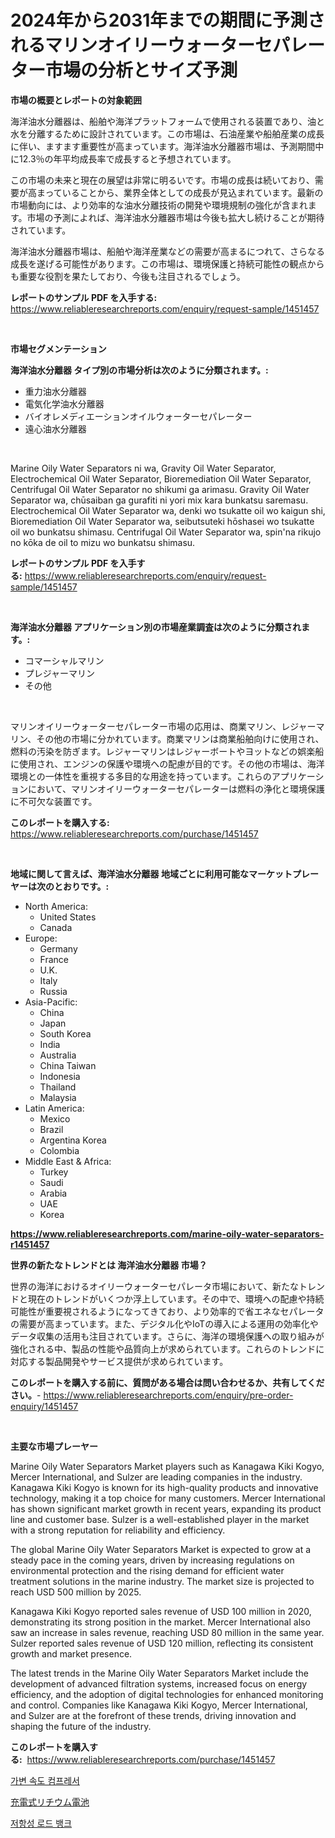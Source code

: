 <p><h1>2024年から2031年までの期間に予測されるマリンオイリーウォーターセパレーター市場の分析とサイズ予測</h1></p><p><strong>市場の概要とレポートの対象範囲</strong></p>
<p><p>海洋油水分離器は、船舶や海洋プラットフォームで使用される装置であり、油と水を分離するために設計されています。この市場は、石油産業や船舶産業の成長に伴い、ますます重要性が高まっています。海洋油水分離器市場は、予測期間中に12.3％の年平均成長率で成長すると予想されています。</p><p>この市場の未来と現在の展望は非常に明るいです。市場の成長は続いており、需要が高まっていることから、業界全体としての成長が見込まれています。最新の市場動向には、より効率的な油水分離技術の開発や環境規制の強化が含まれます。市場の予測によれば、海洋油水分離器市場は今後も拡大し続けることが期待されています。</p><p>海洋油水分離器市場は、船舶や海洋産業などの需要が高まるにつれて、さらなる成長を遂げる可能性があります。この市場は、環境保護と持続可能性の観点からも重要な役割を果たしており、今後も注目されるでしょう。</p></p>
<p><strong>レポートのサンプル PDF を入手する:</strong> <a href="https://www.reliableresearchreports.com/enquiry/request-sample/1451457">https://www.reliableresearchreports.com/enquiry/request-sample/1451457</a></p>
<p>&nbsp;</p>
<p><strong>市場セグメンテーション</strong></p>
<p><strong>海洋油水分離器 タイプ別の市場分析は次のように分類されます。:</strong></p>
<p><ul><li>重力油水分離器</li><li>電気化学油水分離器</li><li>バイオレメディエーションオイルウォーターセパレーター</li><li>遠心油水分離器</li></ul></p>
<p>&nbsp;</p>
<p><p>Marine Oily Water Separators ni wa, Gravity Oil Water Separator, Electrochemical Oil Water Separator, Bioremediation Oil Water Separator, Centrifugal Oil Water Separator no shikumi ga arimasu. Gravity Oil Water Separator wa, chūsaiban ga gurafiti ni yori mix kara bunkatsu saremasu. Electrochemical Oil Water Separator wa, denki wo tsukatte oil wo kaigun shi, Bioremediation Oil Water Separator wa, seibutsuteki hōshasei wo tsukatte oil wo bunkatsu shimasu. Centrifugal Oil Water Separator wa, spin'na rikujo no kōka de oil to mizu wo bunkatsu shimasu.</p></p>
<p><strong>レポートのサンプル PDF を入手する:</strong>&nbsp;<a href="https://www.reliableresearchreports.com/enquiry/request-sample/1451457">https://www.reliableresearchreports.com/enquiry/request-sample/1451457</a></p>
<p>&nbsp;</p>
<p><strong> 海洋油水分離器 アプリケーション別の市場産業調査は次のように分類されます。:</strong></p>
<p><ul><li>コマーシャルマリン</li><li>プレジャーマリン</li><li>その他</li></ul></p>
<p>&nbsp;</p>
<p><p>マリンオイリーウォーターセパレーター市場の応用は、商業マリン、レジャーマリン、その他の市場に分かれています。商業マリンは商業船舶向けに使用され、燃料の汚染を防ぎます。レジャーマリンはレジャーボートやヨットなどの娯楽船に使用され、エンジンの保護や環境への配慮が目的です。その他の市場は、海洋環境との一体性を重視する多目的な用途を持っています。これらのアプリケーションにおいて、マリンオイリーウォーターセパレーターは燃料の浄化と環境保護に不可欠な装置です。</p></p>
<p><strong>このレポートを購入する:</strong>&nbsp; <a href="https://www.reliableresearchreports.com/purchase/1451457">https://www.reliableresearchreports.com/purchase/1451457</a></p>
<p>&nbsp;</p>
<p><strong>地域に関して言えば、海洋油水分離器 地域ごとに利用可能なマーケットプレーヤーは次のとおりです。:</strong></p>
<p><ul>
    <li>
        North America:
        <ul>
            <li>United States</li>
            <li>Canada</li>
        </ul>
    </li>
    <li>
        Europe:
        <ul>
            <li>Germany</li>
            <li>France</li>
            <li>U.K.</li>
            <li>Italy</li>
            <li>Russia</li>
        </ul>
    </li>
    <li>
        Asia-Pacific:
        <ul>
            <li>China</li>
            <li>Japan</li>
            <li>South Korea</li>
            <li>India</li>
            <li>Australia</li>
            <li>China Taiwan</li>
            <li>Indonesia</li>
            <li>Thailand</li>
            <li>Malaysia</li>
        </ul>
    </li>
    <li>
        Latin America:
        <ul>
            <li>Mexico</li>
            <li>Brazil</li>
            <li>Argentina Korea</li>
            <li>Colombia</li>
        </ul>
    </li>
    <li>
        Middle East & Africa:
        <ul>
            <li>Turkey</li>
            <li>Saudi</li>
            <li>Arabia</li>
            <li>UAE</li>
            <li>Korea</li>
        </ul>
    </li>
    </ul></p>
<p><strong><a href="https://www.reliableresearchreports.com/marine-oily-water-separators-r1451457">https://www.reliableresearchreports.com/marine-oily-water-separators-r1451457</a></strong>&nbsp;</p>
<p><strong>世界の新たなトレンドとは 海洋油水分離器 市場？</strong></p>
<p><p>世界の海洋におけるオイリーウォーターセパレータ市場において、新たなトレンドと現在のトレンドがいくつか浮上しています。その中で、環境への配慮や持続可能性が重要視されるようになってきており、より効率的で省エネなセパレータの需要が高まっています。また、デジタル化やIoTの導入による運用の効率化やデータ収集の活用も注目されています。さらに、海洋の環境保護への取り組みが強化される中、製品の性能や品質向上が求められています。これらのトレンドに対応する製品開発やサービス提供が求められています。</p></p>
<p><strong>このレポートを購入する前に、質問がある場合は問い合わせるか、共有してください。</strong>- <a href="https://www.reliableresearchreports.com/enquiry/pre-order-enquiry/1451457">https://www.reliableresearchreports.com/enquiry/pre-order-enquiry/1451457</a></p>
<p>&nbsp;</p>
<p><strong>主要な市場プレーヤー</strong></p>
<p><p>Marine Oily Water Separators Market players such as Kanagawa Kiki Kogyo, Mercer International, and Sulzer are leading companies in the industry. Kanagawa Kiki Kogyo is known for its high-quality products and innovative technology, making it a top choice for many customers. Mercer International has shown significant market growth in recent years, expanding its product line and customer base. Sulzer is a well-established player in the market with a strong reputation for reliability and efficiency.</p><p>The global Marine Oily Water Separators Market is expected to grow at a steady pace in the coming years, driven by increasing regulations on environmental protection and the rising demand for efficient water treatment solutions in the marine industry. The market size is projected to reach USD 500 million by 2025.</p><p>Kanagawa Kiki Kogyo reported sales revenue of USD 100 million in 2020, demonstrating its strong position in the market. Mercer International also saw an increase in sales revenue, reaching USD 80 million in the same year. Sulzer reported sales revenue of USD 120 million, reflecting its consistent growth and market presence.</p><p>The latest trends in the Marine Oily Water Separators Market include the development of advanced filtration systems, increased focus on energy efficiency, and the adoption of digital technologies for enhanced monitoring and control. Companies like Kanagawa Kiki Kogyo, Mercer International, and Sulzer are at the forefront of these trends, driving innovation and shaping the future of the industry.</p></p>
<p><strong>このレポートを購入する:</strong>&nbsp;&nbsp;<a href="https://www.reliableresearchreports.com/purchase/1451457">https://www.reliableresearchreports.com/purchase/1451457</a></p>
<p><p><a href="https://github.com/CliftonFisher9067/Market-Research-Report-List-1/blob/main/435595119427.md">가변 속도 컴프레서</a></p><p><a href="https://github.com/EmoryYundt1935/Market-Research-Report-List-1/blob/main/294026020920.md">充電式リチウム電池</a></p><p><a href="https://github.com/fernandotryO5lson96765/Market-Research-Report-List-1/blob/main/924358919428.md">저항성 로드 뱅크</a></p></p>
